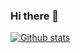 ### Hi there 👋

[![Github stats](https://github-readme-stats.vercel.app/api?username=changchaishi)](https://github.com/anuraghazra/github-readme-stats)

<!--
**changchaishi/changchaishi** is a ✨ _special_ ✨ repository because its `README.md` (this file) appears on your GitHub profile.

Here are some ideas to get you started:

- 🔭 I’m currently working on ...
- 🌱 I’m currently learning ...
- 👯 I’m looking to collaborate on ...
- 🤔 I’m looking for help with ...
- 💬 Ask me about ...
- 📫 How to reach me: ...
- 😄 Pronouns: ...
- ⚡ Fun fact: ...
-->
